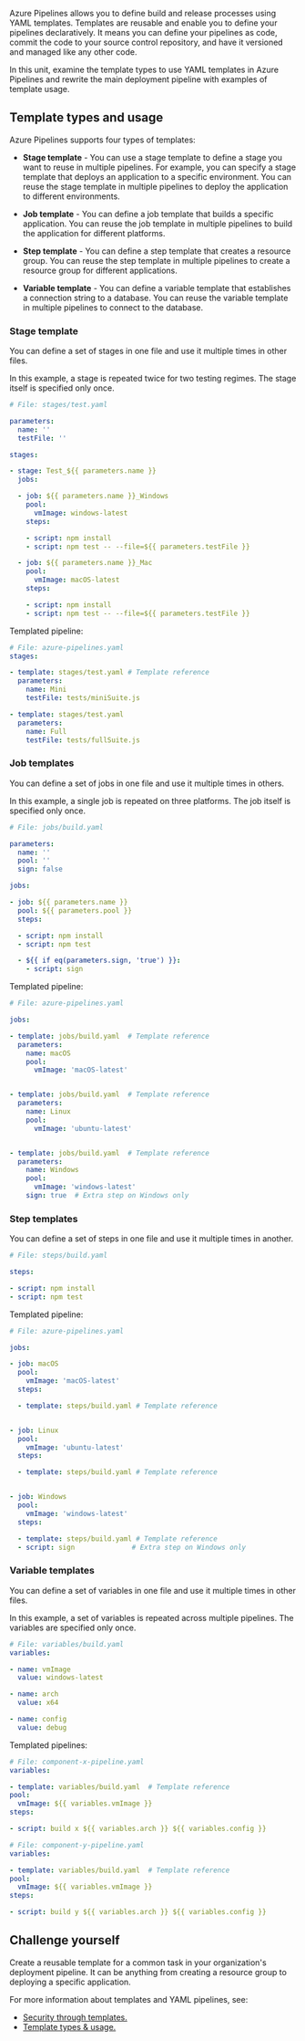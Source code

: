 Azure Pipelines allows you to define build and release processes using YAML templates. Templates are reusable and enable you to define your pipelines declaratively. It means you can define your pipelines as code, commit the code to your source control repository, and have it versioned and managed like any other code.

In this unit, examine the template types to use YAML templates in Azure Pipelines and rewrite the main deployment pipeline with examples of template usage.

## Template types and usage

Azure Pipelines supports four types of templates:

- **Stage template** - You can use a stage template to define a stage you want to reuse in multiple pipelines. For example, you can specify a stage template that deploys an application to a specific environment. You can reuse the stage template in multiple pipelines to deploy the application to different environments.

- **Job template** - You can define a job template that builds a specific application. You can reuse the job template in multiple pipelines to build the application for different platforms.

- **Step template** - You can define a step template that creates a resource group. You can reuse the step template in multiple pipelines to create a resource group for different applications.

- **Variable template** - You can define a variable template that establishes a connection string to a database. You can reuse the variable template in multiple pipelines to connect to the database.

### Stage template

You can define a set of stages in one file and use it multiple times in other files.

In this example, a stage is repeated twice for two testing regimes. The stage itself is specified only once.

```YAML
# File: stages/test.yaml

parameters:
  name: ''
  testFile: ''

stages:

- stage: Test_${{ parameters.name }}
  jobs:

  - job: ${{ parameters.name }}_Windows
    pool:
      vmImage: windows-latest
    steps:

    - script: npm install
    - script: npm test -- --file=${{ parameters.testFile }}

  - job: ${{ parameters.name }}_Mac
    pool:
      vmImage: macOS-latest
    steps:

    - script: npm install
    - script: npm test -- --file=${{ parameters.testFile }}

```

Templated pipeline:

```YAML
# File: azure-pipelines.yaml
stages:

- template: stages/test.yaml # Template reference
  parameters:
    name: Mini
    testFile: tests/miniSuite.js

- template: stages/test.yaml
  parameters:
    name: Full
    testFile: tests/fullSuite.js

```

### Job templates

You can define a set of jobs in one file and use it multiple times in others.

In this example, a single job is repeated on three platforms. The job itself is specified only once.

```YAML
# File: jobs/build.yaml

parameters:
  name: ''
  pool: ''
  sign: false

jobs:

- job: ${{ parameters.name }}
  pool: ${{ parameters.pool }}
  steps:

  - script: npm install
  - script: npm test

  - ${{ if eq(parameters.sign, 'true') }}:
    - script: sign

```

Templated pipeline:

```YAML
# File: azure-pipelines.yaml

jobs:

- template: jobs/build.yaml  # Template reference
  parameters:
    name: macOS
    pool:
      vmImage: 'macOS-latest'


- template: jobs/build.yaml  # Template reference
  parameters:
    name: Linux
    pool:
      vmImage: 'ubuntu-latest'


- template: jobs/build.yaml  # Template reference
  parameters:
    name: Windows
    pool:
      vmImage: 'windows-latest'
    sign: true  # Extra step on Windows only

```

### Step templates

You can define a set of steps in one file and use it multiple times in another.

```YAML
# File: steps/build.yaml

steps:

- script: npm install
- script: npm test

```

Templated pipeline:

```YAML
# File: azure-pipelines.yaml

jobs:

- job: macOS
  pool:
    vmImage: 'macOS-latest'
  steps:

  - template: steps/build.yaml # Template reference


- job: Linux
  pool:
    vmImage: 'ubuntu-latest'
  steps:

  - template: steps/build.yaml # Template reference


- job: Windows
  pool:
    vmImage: 'windows-latest'
  steps:

  - template: steps/build.yaml # Template reference
  - script: sign              # Extra step on Windows only

```

### Variable templates

You can define a set of variables in one file and use it multiple times in other files.

In this example, a set of variables is repeated across multiple pipelines. The variables are specified only once.

```YAML
# File: variables/build.yaml
variables:

- name: vmImage
  value: windows-latest

- name: arch
  value: x64

- name: config
  value: debug

```

Templated pipelines:

```YAML
# File: component-x-pipeline.yaml
variables:

- template: variables/build.yaml  # Template reference
pool:
  vmImage: ${{ variables.vmImage }}
steps:

- script: build x ${{ variables.arch }} ${{ variables.config }}

```

```YAML
# File: component-y-pipeline.yaml
variables:

- template: variables/build.yaml  # Template reference
pool:
  vmImage: ${{ variables.vmImage }}
steps:

- script: build y ${{ variables.arch }} ${{ variables.config }}

```

## Challenge yourself

Create a reusable template for a common task in your organization's deployment pipeline. It can be anything from creating a resource group to deploying a specific application.

For more information about templates and YAML pipelines, see:

- [Security through templates.](/azure/devops/pipelines/security/templates)
- [Template types & usage.](/azure/devops/pipelines/process/templates/)

